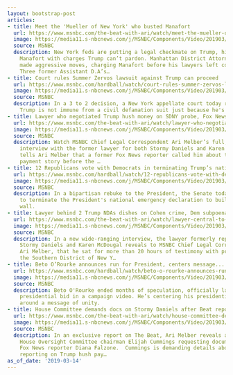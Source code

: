 ```yaml
---
layout: bootstrap-post
articles:
- title: Meet the 'Mueller of New York' who busted Manafort
  url: https://www.msnbc.com/the-beat-with-ari/watch/meet-the-mueller-of-new-york-who-busted-manafort-1458399811922
  image: https://media11.s-nbcnews.com/j/MSNBC/Components/Video/201903/n_ari_nyda_190314_1920x1080.nbcnews-fp-1200-630.jpg
  source: MSNBC
  description: New York feds are putting a legal checkmate on Trump, hitting Paul
    Manafort with charges Trump can’t pardon. Manhattan District Attorney Cyrus Vance
    made aggressive moves, charging Manafort before his lawyers left court yesterday.
    Three former Assistant D.A’s…
- title: Court rules Summer Zervos lawsuit against Trump can proceed
  url: https://www.msnbc.com/hardball/watch/court-rules-summer-zervos-lawsuit-against-trump-can-proceed-1458391107824
  image: https://media11.s-nbcnews.com/j/MSNBC/Components/Video/201903/n_hardball_phang_190314_1920x1080.nbcnews-fp-1200-630.jpg
  source: MSNBC
  description: In a 3 to 2 decision, a New York appellate court today ruled that Donald
    Trump is not immune from a civil defamation suit just because he's President.
- title: Lawyer who negotiated Trump hush money on SDNY probe, Fox News
  url: https://www.msnbc.com/the-beat-with-ari/watch/lawyer-who-negotiated-trump-hush-money-dishes-on-sdny-probe-fox-1458387011986
  image: https://media11.s-nbcnews.com/j/MSNBC/Components/Video/201903/image_1.nbcnews-fp-1200-630.jpg
  source: MSNBC
  description: Watch MSNBC Chief Legal Correspondent Ari Melber’s full, un-edited
    interview with the former lawyer for both Stormy Daniels and Karen McDougal. Davidson
    tells Ari Melber that a former Fox News reporter called him about the Trump hush
    payment story before the …
- title: 12 Republicans vote with Democrats in terminating Trump’s national emergency
  url: https://www.msnbc.com/hardball/watch/12-republicans-vote-with-democrats-in-terminating-trump-s-national-emergency-1458383427856
  image: https://media11.s-nbcnews.com/j/MSNBC/Components/Video/201903/n_hardball_rucker_190314_1920x1080.nbcnews-fp-1200-630.jpg
  source: MSNBC
  description: In a bipartisan rebuke to the President, the Senate today voted 59-41
    to terminate the President's national emergency declaration to build a border
    wall.
- title: Lawyer behind 2 Trump NDAs dishes on Cohen crime, Dem subpoena
  url: https://www.msnbc.com/the-beat-with-ari/watch/lawyer-central-to-trump-ndas-dishes-on-cohen-crime-dem-subpoena-1458382915526
  image: https://media11.s-nbcnews.com/j/MSNBC/Components/Video/201903/n_ari_davidson_190314_1920x1080.nbcnews-fp-1200-630.jpg
  source: MSNBC
  description: In a new wide-ranging interview, the lawyer formerly representing both
    Stormy Daniels and Karen McDougal reveals to MSNBC Chief Legal Correspondent,
    Ari Melber, that he sat for more than 20 hours of testimony with prosecutors in
    the Southern District of New Y…
- title: Beto O’Rourke announces run for President, centers message...
  url: https://www.msnbc.com/hardball/watch/beto-o-rourke-announces-run-for-president-centers-message-around-unity-1458371651722
  image: https://media11.s-nbcnews.com/j/MSNBC/Components/Video/201903/n_hardball_simmons_190314_1920x1080.nbcnews-fp-1200-630.jpg
  source: MSNBC
  description: Beto O'Rourke ended months of speculation, officially launching his
    presidential bid in a campaign video. He’s centering his presidential campaign
    around a message of unity.
- title: House Committee demands docs on Stormy Daniels after Beat report
  url: https://www.msnbc.com/the-beat-with-ari/watch/house-committee-demands-docs-on-stormy-daniels-after-beat-report-1458326083800
  image: https://media11.s-nbcnews.com/j/MSNBC/Components/Video/201903/n_ari_stormy_190314_1920x1080.nbcnews-fp-1200-630.jpg
  source: MSNBC
  description: In an exclusive report on The Beat, Ari Melber reveals a letter from
    House Oversight Committee chairman Elijah Cummings requesting documents from former
    Fox News reporter Diana Falzone.  Cummings is demanding details about Fox News
    reporting on Trump hush pay…
as_of_date: '2019-03-14'
---
```


